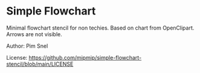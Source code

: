 
# Simple Flowchart

Minimal flowchart stencil for non techies. Based on chart from OpenClipart. Arrows are not visible.

Author: Pim Snel

License: https://github.com/mipmip/simple-flowchart-stencil/blob/main/LICENSE
